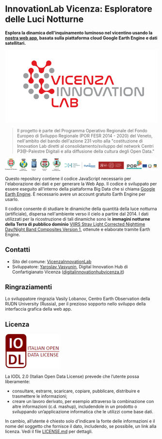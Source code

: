 # InnovationLab Vicenza: Esploratore delle Luci Notturne

**Esplora la dinamica dell'inquinamento luminoso nel vicentino usando la [nostra web app](https://code.earthengine.google.com/), basata sulla piattaforma cloud Google Earth Engine e dati satellitari.** 

![logo InnovationLab Vicenza](img/logo-innovationlab.png)

> Il progetto è parte del Programma Operativo Regionale del Fondo Europeo di Sviluppo Regionale (POR FESR 2014 - 2020) del Veneto, nell'ambito del bando dell'azione 231 volto alla "costituzione di Innovation Lab diretti al consolidamento/sviluppo del network Centri P3@-Palestre Digitali e alla diffusione della cultura degli Open Data."

![logo of participants](img/logo-partecipanti.png)

Questo repository contiene il codice JavaScript necessario per l'elaborazione dei dati e per generare la Web App. Il codice è sviluppato per essere eseguito all'interno della  piattaforma Big Data che si chiama [Google Earth Engine](https://earthengine.google.com/). È necessario avere un account gratuito Earth Engine per usarlo.

Il codice consente di studiare le dinamiche della quantità della luce notturna (artificiale), dispersa nell'ambiente verso il cielo a partire dal 2014. I dati utilizzati per la ricostruzione di tali dinamiche sono le **immagini notturne della Terra di pubblico dominio** [VIIRS Stray Light Corrected Nighttime Day/Night Band Composites Version 1](https://developers.google.com/earth-engine/datasets/catalog/NOAA_VIIRS_DNB_MONTHLY_V1_VCMSLCFG), ottenute e elaborate tramite Earth Engine.

## Contatti

- Sito del comune: [VicenzaInnovationLab](https://https://www.comune.vicenza.it/uffici/cms/innovationlabvicenza.php/)
- Sviluppatore: [Yaroslav Vasyunin](https://www.linkedin.com/in/vasyunin), Digital Innovation Hub di Confartigianato Vicenza ([digitalinnovationhubvicenza.it](https://digitalinnovationhubvicenza.it/))

## Ringraziamenti
Lo sviluppatore ringrazia Vasily Lobanov, Centro Earth Observation della RUDN University (Russia), per il prezioso sopporto nello sviluppo della interfaccia grafica della web app.

## Licenza

![license logo](img/iodl.png)

La IODL 2.0 (Italian Open Data License) prevede che l’utente possa liberamente:

- consultare, estrarre, scaricare, copiare, pubblicare, distribuire e trasmettere le informazioni;
- creare un lavoro derivato, per esempio attraverso la combinazione con altre informazioni (c.d. mashup), includendole in un prodotto o sviluppando un’applicazione informatica che le utilizzi come base dati.

In cambio, all’utente è chiesto solo d'indicare la fonte delle informazioni e il nome del soggetto che fornisce il dato, includendo, se possibile, un link alla licenza. Vedi il file [LICENSE.md](LICENSE.md) per dettagli.
